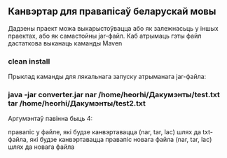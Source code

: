 ## Канвэртар для правапісаў беларускай мовы

Дадзены праект можа выкарыстоўвацца або як залежнасьць у іншых праектах, або як самастойны jar-файл. Каб атрымаць гэты
файл дастаткова выканаць каманды Maven

### clean install

Прыклад каманды для лякальнага запуску атрыманага jar-файла:

### java -jar converter.jar nar /home/heorhi/Дакумэнты/test.txt tar /home/heorhi/Дакумэнты/test2.txt

Аргумэнтаў павінна быць 4:

правапіс у файле, які будзе канвэртавацца (nar, tar, lac)
шлях да txt-файла, які будзе канвэртавацца правапіс новага файла (nar, tar, lac)
шлях да новага файла
